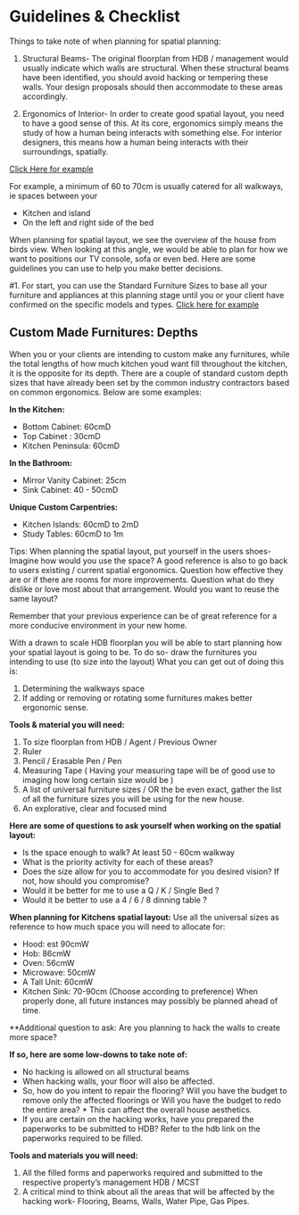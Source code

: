 # Guidelines & Checklist

Things to take note of when planning for spatial planning:

1. Structural Beams- The original floorplan from HDB / management would usually indicate which walls are structural. When these structural beams have been identified, you should avoid hacking or tempering these walls. Your design proposals should then accommodate to these areas accordingly. 

2. Ergonomics of Interior- In order to create good spatial layout, you need to have a good sense of this. At its core, ergonomics simply means the study of how a human being interacts with something else. For interior designers, this means how a human being interacts with their surroundings, spatially.

[Click Here for example](https://www.oca.ac.uk/weareoca/interior-design/the-ergonomics-of-interiors/)

For example, a minimum of 60 to 70cm is usually catered for all walkways, ie spaces between your

- Kitchen and island
- On the left and right side of the bed

When planning for spatial layout, we see the overview of the house from birds view. When looking at this angle, we would be able to plan for how we want to positions our TV console, sofa or even bed. Here are some guidelines you can use to help you make better decisions. 

#1. For start, you can use the Standard Furniture Sizes to base all your furniture and appliances at this planning stage until you or your client have confirmed on the specific models and types. [Click here for example](https://www.thespruce.com/standard-furniture-measurements-1391374)

## Custom Made Furnitures: Depths

When you or your clients are intending to custom make any furnitures, while the total lengths of how much kitchen youd want fill throughout the kitchen, it is the opposite for its depth. There are a couple of standard custom depth sizes that have already been set by the common industry contractors based on common ergonomics. Below are some examples:

**In the Kitchen:**
- Bottom Cabinet: 60cmD
- Top Cabinet : 30cmD
- Kitchen Peninsula: 60cmD

**In the Bathroom:**
- Mirror Vanity Cabinet: 25cm 
- Sink Cabinet: 40 - 50cmD

**Unique Custom Carpentries:**
- Kitchen Islands: 60cmD to 2mD
- Study Tables: 60cmD to 1m

Tips: When planning the spatial layout, put yourself in the users shoes- Imagine how would you use the space? A good reference is also to go back to users existing / current spatial ergonomics. Question how effective they are or if there are rooms for more improvements. Question what do they dislike or love most about that arrangement. Would you want to reuse the same layout? 

Remember that your previous experience can be of great reference for a more conducive environment in your new home. 

With a drawn to scale HDB floorplan you will be able to start planning how your spatial layout is going to be. To do so- draw the furnitures you intending to use (to size into the layout) What you can get out of doing this is:
1. Determining the walkways space
2. If adding or removing or rotating some furnitures makes better ergonomic sense.

**Tools & material you will need:**

1. To size floorplan from HDB / Agent / Previous Owner
2. Ruler
3. Pencil / Erasable Pen / Pen
4. Measuring Tape ( Having your measuring tape will be of good use to imaging how long certain size would be )
5. A list of universal furniture sizes / OR the be even exact, gather the list of all the furniture sizes you will be using for the new house.
6. An explorative, clear and focused mind

**Here are some of questions to ask yourself when working on the spatial layout:**
- Is the space enough to walk? At least 50 - 60cm walkway
- What is the priority activity for each of these areas?
- Does the size allow for you to accommodate for you desired vision? If not, how should you compromise?
- Would it be better for me to use a Q / K / Single Bed ? 
- Would it be better to use a 4 / 6 / 8 dinning table ? 

**When planning for Kitchens spatial layout:**
Use all the universal sizes as reference to how much space you will need to allocate for:
- Hood: est 90cmW
- Hob: 86cmW
- Oven: 56cmW
- Microwave: 50cmW
- A Tall Unit: 60cmW
- Kitchen Sink: 70-90cm (Choose according to preference) 
When properly done, all future instances may possibly be planned ahead of time.

**Additional question to ask: Are you planning to hack the walls to create more space? 

**If so, here are some low-downs to take note of:**
- No hacking is allowed on all structural beams
- When hacking walls, your floor will also be affected.
- So, how do you intent to repair the flooring? Will you have the budget to remove only the affected floorings or Will you have the budget to redo the entire area? * This can affect the overall house aesthetics.
- If you are certain on the hacking works, have you prepared the paperworks to be submitted to HDB? Refer to the hdb link on the paperworks required to be filled.

**Tools and materials you will need:**
1. All the filled forms and paperworks required and submitted to the respective property’s management HDB / MCST
2. A critical mind to think about all the areas that will be affected by the hacking work- Flooring, Beams, Walls, Water Pipe, Gas Pipes.